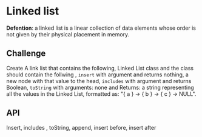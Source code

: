 # Linked list <br>

**Defention**: a linked list is a linear collection of data elements whose order is not given by their physical placement in memory. <br>

## Challenge <br>

Create A link list that contains the following, Linked List class and the class should contain the follwing , ```insert``` with argument and returns nothing, a new node with that value to the head, ```includes``` with argument and returns Boolean,  `toString` with arguments: none and Returns: a string representing all the values in the Linked List, formatted as: "{ a } -> { b } -> { c } -> NULL". 




<!-- ## Approach & Efficiency
I used Big o, with a space O(1)  -->


## API 
Insert, includes , toString, append, insert before, insert after
